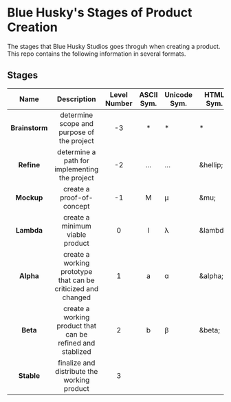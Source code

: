 Blue Husky's Stages of Product Creation
=======================================

The stages that Blue Husky Studios goes throguh when creating a product. This repo contains the following information in several formats.

Stages
------
|      Name      |                          Description                          | Level Number | ASCII Sym. | Unicode Sym. | HTML Sym.    |
|:--------------:|:-------------------------------------------------------------:|:------------:|:----------:|--------------|--------------|
| **Brainstorm** | determine scope and purpose of the project                    | -3           | *          | *            | *            |
|     **Refine** | determine a path for implementing the project                 | -2           | ...        | …            | &amp;hellip; |
|     **Mockup** | create a proof-of-concept                                     | -1           | M          | μ            | &amp;mu;     |
|     **Lambda** | create a minimum viable product                               | 0            | l          | λ            | &amp;lambda; |
|      **Alpha** | create a working prototype that can be criticized and changed | 1            | a          | ɑ            | &amp;alpha;  |
|       **Beta** | create a working product that can be refined and stablized    | 2            | b          | β            | &amp;beta;   |
|     **Stable** | finalize and distribute the working product                   | 3            |            |              |              |
